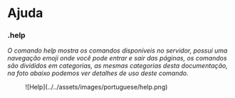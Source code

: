 # Ajuda
### .help

*O comando help mostra os comandos disponíveis no servidor, possui uma navegação emoji onde você pode entrar e sair das páginas, os comandos são divididos em categorias, as mesmas categorias desta documentação, na foto abaixo podemos ver detalhes de uso deste comando.*
<figure markdown>
![Help](../../assets/images/portuguese/help.png)
</figure>
